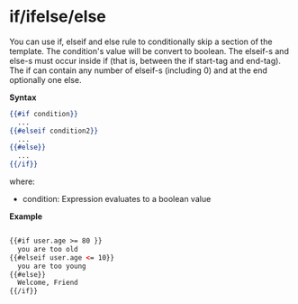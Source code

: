#  if/ifelse/else

You can use if, elseif and else rule to conditionally skip a section of the template. The condition's value will be convert to boolean. The elseif-s and else-s must occur inside if (that is, between the if start-tag and end-tag). The if can contain any number of elseif-s (including 0) and at the end optionally one else.

__Syntax__


```mustache
{{#if condition}}
  ...
{{#elseif condition2}}
  ...
{{#else}}
  ...
{{/if}}
```

where: 
- condition: Expression evaluates to a boolean value



__Example__

```html

{{#if user.age >= 80 }}
  you are too old 
{{#elseif user.age <= 10}}
  you are too young
{{#else}}
  Welcome, Friend
{{/if}}

```



